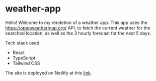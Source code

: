 # weather-app

Hello! Welcome to my rendetion of a weather app. This app uses the https://openweathermap.org/ API, to fetch the current weather for the searched location, as well as the 3 hourly forecast for the next 5 days.

Tech stack used:

 - React
 - TypeScript
 - Tailwind CSS

The site is deployed on Netlify at this [link](https://anubhav7x-weather-app.netlify.app/).